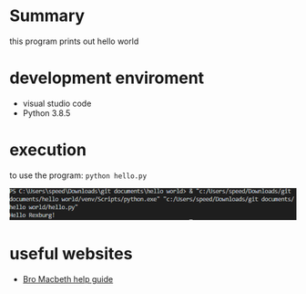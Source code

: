 # Summary
this program prints out hello world


# development enviroment
* visual studio code
* Python 3.8.5

# execution
to use the program: `python hello.py`

![program saying hello](Screenshot.jpg.png)

# useful websites

* [Bro Macbeth help guide](https://video.byui.edu/media/0_v2afnpby)

